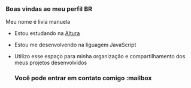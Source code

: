   ### Boas vindas ao meu perfil BR

  Meu nome é livia manuela 

  - Estou estudando na [Altura](httpd://www.alura.com.br)
  - Estou me desenvolvendo na liguagem JavaScript
  - Utilizo esse espaço para minha organização e compartilhamento dos meus projetos desenvolvidos

    ### Você pode entrar em contato comigo :mailbox

    
